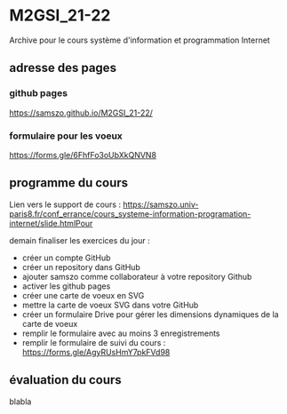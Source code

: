# M2GSI_21-22
Archive pour le cours système d'information et programmation Internet
## adresse des pages

### github pages
https://samszo.github.io/M2GSI_21-22/

### formulaire pour les voeux
https://forms.gle/6FhfFo3oUbXkQNVN8

## programme du cours
Lien vers le support de cours : https://samszo.univ-paris8.fr/conf_errance/cours_systeme-information-programation-internet/slide.htmlPour 

demain finaliser les exercices du jour :

- créer un compte GitHub
- créer un repository dans GitHub
- ajouter samszo comme collaborateur à votre repository Github
- activer les github pages
- créer une carte de voeux en SVG
- mettre la carte de voeux SVG dans votre GitHub
- créer un formulaire Drive pour gérer les dimensions dynamiques de la carte de voeux
- remplir le formulaire avec au moins 3 enregistrements
- remplir le formulaire de suivi du cours : https://forms.gle/AgyRUsHmY7pkFVd98

## évaluation du cours
blabla
